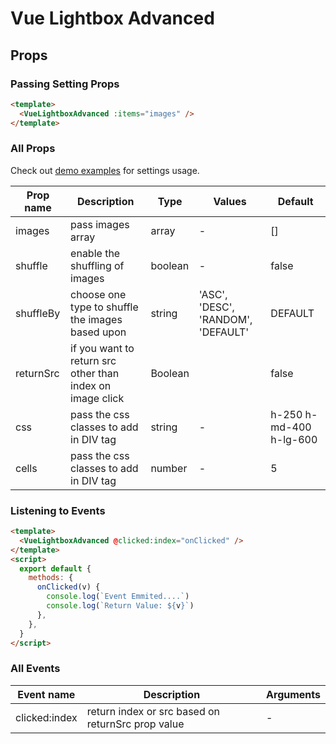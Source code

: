# Vue Lightbox Advanced

## Props

### Passing Setting Props

```html
<template>
  <VueLightboxAdvanced :items="images" />
</template>
```

### All Props

Check out [demo examples](https://codeeshop-oc.github.io/vue-lightbox-advanced/) for settings usage.

| Prop name        | Description                                                                                                                                                                           | Type    | Values                | Default      |
| ---------------- | ------------------------------------------------------------------------------------------------------------------------------------------------------------------------------------- | ------- | --------------------- | ------------ |
| images           | pass images array					                  	   | array   | -                                				   | []            			 |
| shuffle          | enable the shuffling of images                       	   | boolean | -  												   | false 	      			 |
| shuffleBy        | choose one type to shuffle the images based upon          | string  | 'ASC', 'DESC', 'RANDOM', 'DEFAULT' 		   | DEFAULT  	  			 |
| returnSrc        | if you want to return src other than index on image click | Boolean | 			    		 							   | false 				     |
| css              | pass the css classes to add in DIV tag                    | string  | - 												   | h-250 h-md-400 h-lg-600 |
| cells              | pass the css classes to add in DIV tag                  | number  | - 												   | 5 |

### Listening to Events

```html
<template>
  <VueLightboxAdvanced @clicked:index="onClicked" />
</template>
<script>
  export default {
    methods: {
      onClicked(v) {
        console.log(`Event Emmited....`)
      	console.log(`Return Value: ${v}`)
      },
    },
  }
</script>
```

### All Events

| Event name    | Description                         				| Arguments                                  |
| ------------- | ------------------------------------------------- | ------------------------------------------ |
| clicked:index | return index or src based on returnSrc prop value | -                                          |
